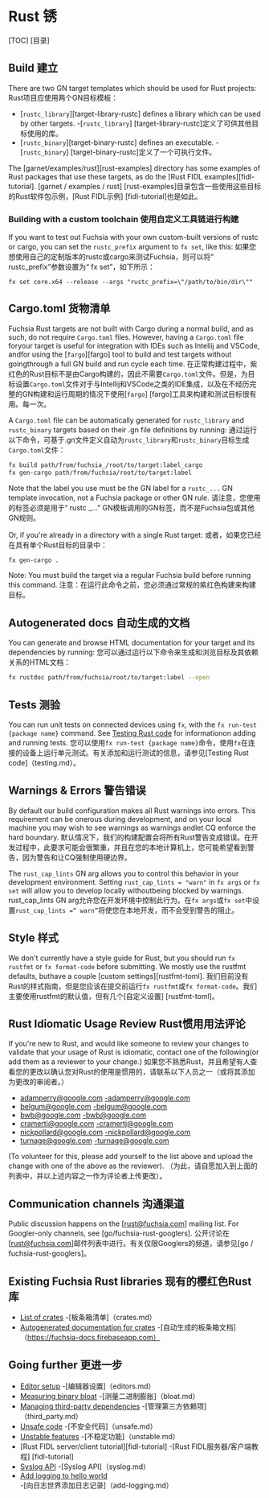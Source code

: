  
# Rust  锈 

[TOC]  [目录]

 
## Build  建立 

There are two GN target templates which should be used for Rust projects:  Rust项目应使用两个GN目标模板：

 
- [`rustc_library`][target-library-rustc] defines a library which can be used by other targets. -[`rustc_library`] [target-library-rustc]定义了可供其他目标使用的库。
- [`rustc_binary`][target-binary-rustc] defines an executable.  -[`rustc_binary`] [target-binary-rustc]定义了一个可执行文件。

The [garnet/examples/rust][rust-examples] directory has some examples of Rust packages that use these targets, as do the [Rust FIDL examples][fidl-tutorial]. [garnet / examples / rust] [rust-examples]目录包含一些使用这些目标的Rust软件包示例，[Rust FIDL示例] [fidl-tutorial]也是如此。

 
### Building with a custom toolchain  使用自定义工具链进行构建 

If you want to test out Fuchsia with your own custom-built versions of rustc or cargo, you can set the `rustc_prefix` argument to `fx set`, like this: 如果您想使用自己的定制版本的rustc或cargo来测试Fuchsia，则可以将“ rustc_prefix”参数设置为“ fx set”，如下所示：

```
fx set core.x64 --release --args "rustc_prefix=\"/path/to/bin/dir\""
```
 

 
## Cargo.toml  货物清单 

Fuchsia Rust targets are not built with Cargo during a normal build, and as such, do not require `Cargo.toml` files. However, having a `Cargo.toml` file foryour target is useful for integration with IDEs such as Intellij and VSCode, andfor using the [`fargo`][fargo] tool to build and test targets without goingthrough a full GN build and run cycle each time. 在正常构建过程中，紫红色的Rust目标不是由Cargo构建的，因此不需要`Cargo.toml`文件。但是，为目标设置`Cargo.toml`文件对于与Intellij和VSCode之类的IDE集成，以及在不经历完整的GN构建和运行周期的情况下使用[`fargo`] [fargo]工具来构建和测试目标很有用。每一次。

A `Cargo.toml` file can be automatically generated for `rustc_library` and `rustc_binary` targets based on their .gn file definitions by running: 通过运行以下命令，可基于.gn文件定义自动为`rustc_library`和`rustc_binary`目标生成`Cargo.toml`文件：

```sh
fx build path/from/fuchsia_/root/to/target:label_cargo
fx gen-cargo path/from/fuchsia/root/to/target:label
```
 

Note that the label you use must be the GN label for a `rustc_...` GN template invocation, not a Fuchsia package or other GN rule. 请注意，您使用的标签必须是用于“ rustc _...” GN模板调用的GN标签，而不是Fuchsia包或其他GN规则。

Or, if you're already in a directory with a single Rust target:  或者，如果您已经在具有单个Rust目标的目录中：

```sh
fx gen-cargo .
```
 

Note: You must build the target via a regular Fuchsia build before running this command. 注意：在运行此命令之前，您必须通过常规的紫红色构建来构建目标。

 
## Autogenerated docs  自动生成的文档 

You can generate and browse HTML documentation for your target and its dependencies by running: 您可以通过运行以下命令来生成和浏览目标及其依赖关系的HTML文档：

```sh
fx rustdoc path/from/fuchsia/root/to/target:label --open
```
 

 
## Tests  测验 

You can run unit tests on connected devices using `fx`, with the `fx run-test {package name}` command.  See [Testing Rust code](testing.md) for informationon adding and running tests. 您可以使用`fx run-test {package name}`命令，使用`fx`在连接的设备上运行单元测试。有关添加和运行测试的信息，请参见[Testing Rust code]（testing.md）。

 
## Warnings & Errors  警告错误 

By default our build configuration makes all Rust warnings into errors. This requirement can be onerous during development, and on your local machine you may wish to see warnings as warnings andlet CQ enforce the hard boundary. 默认情况下，我们的构建配置会将所有Rust警告变成错误。在开发过程中，此要求可能会很繁重，并且在您的本地计算机上，您可能希望看到警告，因为警告和让CQ强制使用硬边界。

The `rust_cap_lints` GN arg allows you to control this behavior in your development environment. Setting `rust_cap_lints = "warn"` in `fx args` or `fx set` will allow you to develop locally withoutbeing blocked by warnings. rust_cap_lints GN arg允许您在开发环境中控制此行为。在`fx args`或`fx set`中设置`rust_cap_lints =“ warn”`将使您在本地开发，而不会受到警告的阻止。

 
## Style  样式 

We don't currently have a style guide for Rust, but you should run `fx rustfmt` or `fx format-code` before submitting. We mostly use the rustfmt defaults, buthave a couple [custom settings][rustfmt-toml]. 我们目前没有Rust的样式指南，但是您应该在提交前运行`fx rustfmt`或`fx format-code`。我们主要使用rustfmt的默认值，但有几个[自定义设置] [rustfmt-toml]。

 
## Rust Idiomatic Usage Review  Rust惯用用法评论 

If you're new to Rust, and would like someone to review your changes to validate that your usage of Rust is idiomatic, contact one of the following(or add them as a reviewer to your change.) 如果您不熟悉Rust，并且希望有人查看您的更改以确认您对Rust的使用是惯用的，请联系以下人员之一（或将其添加为更改的审阅者。）

 
- adamperry@google.com  -adamperry@google.com
- belgum@google.com  -belgum@google.com
- bwb@google.com  -bwb@google.com
- cramertj@google.com  -cramertj@google.com
- nickpollard@google.com  -nickpollard@google.com
- turnage@google.com  -turnage@google.com

(To volunteer for this, please add yourself to the list above and upload the change with one of the above as the reviewer). （为此，请自愿加入到上面的列表中，并以上述内容之一作为评论者上传更改）。

 
## Communication channels  沟通渠道 

Public discussion happens on the [rust@fuchsia.com] mailing list. For Googler-only channels, see [go/fuchsia-rust-googlers]. 公开讨论在[rust@fuchsia.com]邮件列表中进行。有关仅限Googlers的频道，请参见[go / fuchsia-rust-googlers]。

 
## Existing Fuchsia Rust libraries  现有的樱红色Rust库 

 
- [List of crates](crates.md)  -[板条箱清单]（crates.md）
- [Autogenerated documentation for crates](https://fuchsia-docs.firebaseapp.com)  -[自动生成的板条箱文档]（https://fuchsia-docs.firebaseapp.com）

 
## Going further  更进一步 

 
- [Editor setup](editors.md)  -[编辑器设置]（editors.md）
- [Measuring binary bloat](bloat.md)  -[测量二进制膨胀]（bloat.md）
- [Managing third-party dependencies](third_party.md)  -[管理第三方依赖项]（third_party.md）
- [Unsafe code](unsafe.md)  -[不安全代码]（unsafe.md）
- [Unstable features](unstable.md)  -[不稳定功能]（unstable.md）
- [Rust FIDL server/client tutorial][fidl-tutorial]  -[Rust FIDL服务器/客户端教程] [fidl-tutorial]
- [Syslog API](syslog.md)  -[Syslog API]（syslog.md）
- [Add logging to hello world](add-logging.md)  -[向日志世界添加日志记录]（add-logging.md）

 

